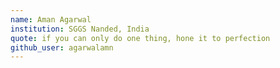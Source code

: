 ```yaml
---
name: Aman Agarwal
institution: SGGS Nanded, India
quote: if you can only do one thing, hone it to perfection
github_user: agarwalamn
---
```

